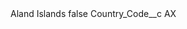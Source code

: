 <?xml version="1.0" encoding="UTF-8"?>
<CustomMetadata xmlns="http://soap.sforce.com/2006/04/metadata" xmlns:xsi="http://www.w3.org/2001/XMLSchema-instance" xmlns:xsd="http://www.w3.org/2001/XMLSchema">
    <label>Aland Islands</label>
    <protected>false</protected>
    <values>
        <field>Country_Code__c</field>
        <value xsi:type="xsd:string">AX</value>
    </values>
</CustomMetadata>

